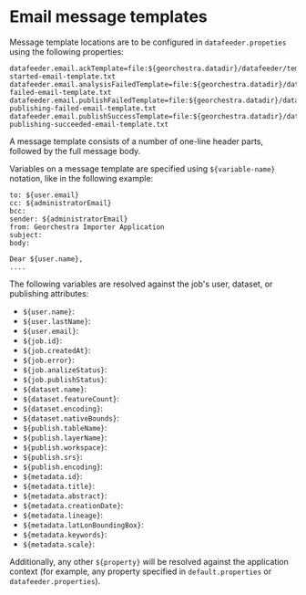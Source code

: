 # Email message templates

Message template locations are to be configured in `datafeeder.propeties` using the following properties:

```
datafeeder.email.ackTemplate=file:${georchestra.datadir}/datafeeder/templates/analysis-started-email-template.txt
datafeeder.email.analysisFailedTemplate=file:${georchestra.datadir}/datafeeder/templates/analysis-failed-email-template.txt
datafeeder.email.publishFailedTemplate=file:${georchestra.datadir}/datafeeder/templates/data-publishing-failed-email-template.txt
datafeeder.email.publishSuccessTemplate=file:${georchestra.datadir}/datafeeder/templates/data-publishing-succeeded-email-template.txt
```

A message template consists of a number of one-line header parts, followed by the full message body.

Variables on a message template are specified using `${variable-name}` notation, like in the following example:

```
to: ${user.email}
cc: ${administratorEmail}
bcc:
sender: ${administratorEmail}
from: Georchestra Importer Application
subject:
body:

Dear ${user.name}, 
....
```

The following variables are resolved against the job's user, dataset, or publishing attributes:

* `${user.name}`:
* `${user.lastName}`:
* `${user.email}`:
* `${job.id}`:
* `${job.createdAt}`:
* `${job.error}`:
* `${job.analizeStatus}`:
* `${job.publishStatus}`:
* `${dataset.name}`:
* `${dataset.featureCount}`:
* `${dataset.encoding}`:
* `${dataset.nativeBounds}`:
* `${publish.tableName}`:
* `${publish.layerName}`:
* `${publish.workspace}`:
* `${publish.srs}`:
* `${publish.encoding}`:
* `${metadata.id}`:
* `${metadata.title}`:
* `${metadata.abstract}`:
* `${metadata.creationDate}`:
* `${metadata.lineage}`:
* `${metadata.latLonBoundingBox}`:
* `${metadata.keywords}`:
* `${metadata.scale}`:

Additionally, any other <code>${property}</code> will be resolved against the application context 
(for example, any property specified in `default.properties` or `datafeeder.properties`).
